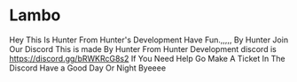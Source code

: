 # Lambo
Hey This Is Hunter From Hunter's Development Have Fun.,,,,, By Hunter
Join Our Discord This is made By Hunter From Hunter Development discord is https://discord.gg/bRWKRcG8s2
If You Need Help Go Make A Ticket In The Discord Have a Good Day Or Night Byeeee
